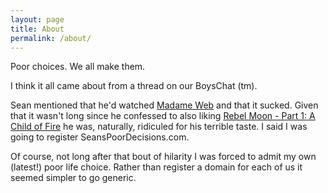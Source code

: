 ```yaml
---
layout: page
title: About
permalink: /about/
---
```


Poor choices. We all make them.

I think it all came about from a thread on our BoysChat (tm).

Sean mentioned that he'd watched [Madame Web](https://www.imdb.com/title/tt11057302) and that it sucked. Given that it wasn't long since he confessed to also liking [Rebel Moon - Part 1: A Child of Fire](https://www.imdb.com/title/tt14998742) he was, naturally, ridiculed for his terrible taste. I said I was going to register SeansPoorDecisions.com.

Of course, not long after that bout of hilarity I was forced to admit my own (latest!) poor life choice. Rather than register a domain for each of us it seemed simpler to go generic.
